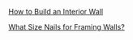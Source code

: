[How to Build an Interior Wall](https://www.hometips.com/diy-how-to/build-a-wall.html)

[What Size Nails for Framing Walls?](http://homeguides.sfgate.com/size-nails-framing-walls-82393.html)
